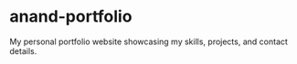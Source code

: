 # anand-portfolio
My personal portfolio website showcasing my skills, projects, and contact details.

